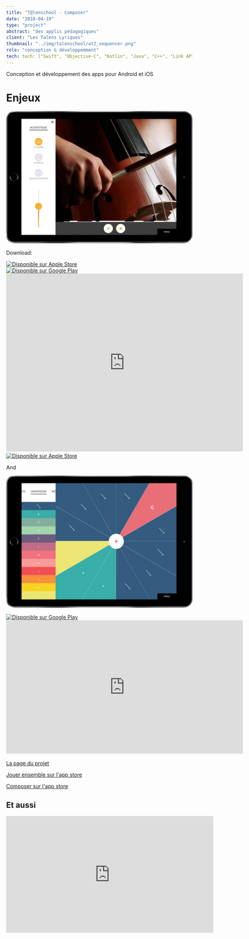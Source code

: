 ```yaml
---
title: "T@lenschool - Composer"
date: "2018-04-19"
type: "project"
abstract: "des applis pédagogiques"
client: "Les Talens Lyriques"
thumbnail: "../img/talenschool/at2_sequencer.png"
role: "conception & développemment"
tech: tech: ["Swift", "Objective-C", "Kotlin", "Java", "C++", "Link API"]
---
```


Conception et développement des apps pour Android et iOS


# Enjeux 

![Jouer Ensemble](../img/talenschool/App01-Capture-592x419@2x.png)

Download: 
<div class="storeBadge">
<a href='https://itunes.apple.com/fr/app/jouer-ensemble/id1233988131'><img alt='Disponible sur Apple Store' src='https://www.designpieces.com/wp-content/uploads/2016/02/download-on-the-app-store.png'/></a>



</div>
<div class="storeBadge">
<a href='https://play.google.com/store/apps/details?id=com.lestalenslyriques.jouerensemble&pcampaignid=MKT-Other-global-all-co-prtnr-py-PartBadge-Mar2515-1'><img alt='Disponible sur Google Play' src='https://play.google.com/intl/en_us/badges/images/generic/fr_badge_web_generic.png'/></a>
</div>


<div class="iframe-container">
<iframe src="https://player.vimeo.com/video/338910434" width="640" height="480" frameborder="0" allow="autoplay; fullscreen" allowfullscreen></iframe>
</div>

<div class="storeBadge">
<a href='https://play.google.com/store/apps/details?id=com.lestalenslyriques.jouerensemble&pcampaignid=MKT-Other-global-all-co-prtnr-py-PartBadge-Mar2515-1'><img alt='Disponible sur Apple Store' src='https://www.designpieces.com/wp-content/uploads/2016/02/download-on-the-app-store.png'/></a>
</div>



And

![Composer](../img/talenschool/App02-Capture-592x419@2x.png)
<div class="storeBadge">
<a href='https://play.google.com/store/apps/details?id=com.onoffon.talenschool.atelier2&pcampaignid=MKT-Other-global-all-co-prtnr-py-PartBadge-Mar2515-1'><img alt='Disponible sur Google Play' src='https://play.google.com/intl/en_us/badges/images/generic/fr_badge_web_generic.png'/></a>
</div>

<div class="iframe-container">
<iframe src="https://player.vimeo.com/video/338895848" width="640" height="360" frameborder="0" allow="autoplay; fullscreen" allowfullscreen></iframe>
</div>




[La page du projet](https://www.lestalenslyriques.com/applis-talenschool/)

[Jouer ensemble sur l'app store](https://itunes.apple.com/fr/app/jouer-ensemble/id1233988131)


[Composer sur l'app store](https://itunes.apple.com/fr/app/composer/id1233184310)

## Et aussi

<div class="iframe-container">
<iframe width="560" height="315" src="https://www.youtube.com/embed/78xXiRhL74U" frameborder="0" allow="accelerometer; autoplay; encrypted-media; gyroscope; picture-in-picture" allowfullscreen></iframe>
</div>









